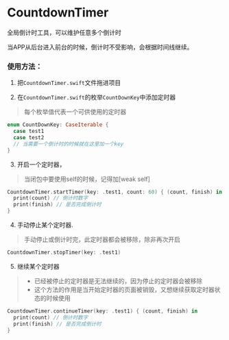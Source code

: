 # CountdownTimer

全局倒计时工具，可以维护任意多个倒计时

当APP从后台进入前台的时候，倒计时不受影响，会根据时间线继续。

### 使用方法：

1. 把`CountdownTimer.swift`文件拖进项目

2. 在`CountdownTimer.swift`的枚举`CountDownKey`中添加定时器
> 每个枚举值代表一个可供使用的定时器
```swift
enum CountDownKey: CaseIterable {
  case test1
  case test2
  // 当需要一个倒计时的时候就在这里加一个key
}

```

3. 开启一个定时器，
> 当闭包中要使用self的时候，记得加[weak self]
```swift
CountdownTimer.startTimer(key: .test1, count: 60) { (count, finish) in
  print(count) // 倒计时数字
  print(finish) // 是否完成倒计时
}
```

4. 手动停止某个定时器. 
> 手动停止或倒计时完，此定时器都会被移除，除非再次开启
```swift
CountdownTimer.stopTimer(key: .test1)
```

5. 继续某个定时器
> - 已经被停止的定时器是无法继续的，因为停止的定时器会被移除
> - 这个方法的作用是当开始定时器的页面被销毁，又想继续获取定时器状态的时候使用
```swift
CountdownTimer.continueTimer(key: .test1) { (count, finish) in
  print(count) // 倒计时数字
  print(finish) // 是否完成倒计时
}
```
